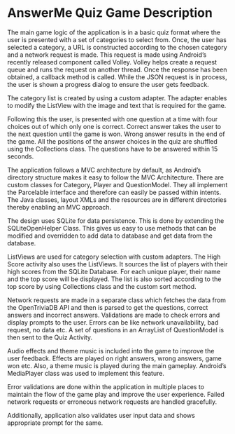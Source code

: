 # AnswerMe Quiz Game Description

The main game logic of the application is in a basic quiz format where the user is presented with a set of categories to select from. Once, the user has selected a category, a URL is constructed according to the chosen category and a network request is made. This request is made using Android’s recently released component called Volley. Volley helps create a request queue and runs the request on another thread. Once the response has been obtained, a callback method is called. While the JSON request is in process, the user is shown a progress dialog to ensure the user gets feedback.

The category list is created by using a custom adapter. The adapter enables to modify the ListView with the image and text that is required for the game.

Following this the user, is presented with one question at a time with four choices out of which only one is correct. Correct answer takes the user to the next question until the game is won. Wrong answer results in the end of the game. All the positions of the answer choices in the quiz are shuffled using the Collections class. The questions have to be answered within 15 seconds.

The application follows a MVC architecture by default, as Android’s directory structure makes it easy to follow the MVC Architecture. There are custom classes for Category, Player and QuestionModel. They all implement the Parcelable interface and therefore can easily be passed within intents. The Java classes, layout XMLs and the resources are in different directories thereby enabling an MVC approach.

The design uses SQLite for data persistence. This is done by extending the SQLiteOpenHelper Class. This gives us easy to use methods that can be modified and overridden to add data to database and get data from the database.

ListViews are used for category selection with custom adapters. The High Score activity also uses the ListViews. It sources the list of players with their high scores from the SQLite Database. For each unique player, their name and the top score will be displayed. The list is also sorted according to the top score by using Collections class and the custom sort method.

Network requests are made in a separate class which fetches the data from the OpenTriviaDB API and then is parsed to get the questions, correct answers and incorrect answers. Validations are made to check errors and display prompts to the user. Errors can be like network unavailability, bad request, no data etc. A set of questions in an ArrayList of QuestionModel is then sent to the Quiz Activity.

Audio effects and theme music is included into the game to improve the user feedback. Effects are played on right answers, wrong answers, game won etc. Also, a theme music is played during the main gameplay. Android’s MediaPlayer class was used to implement this feature. 

Error validations are done within the application in multiple places to maintain the flow of the game play and improve the user experience. Failed network requests or erroneous network requests are handled gracefully. 

Additionally, application also validates user input data and shows appropriate prompt for the same.

